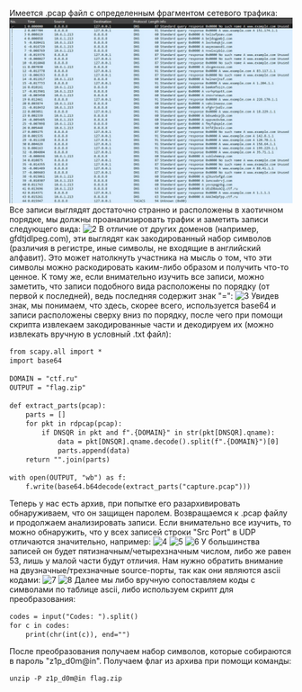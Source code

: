 Имеется .pcap файл с определенным фрагментом сетевого трафика:
![1](dns_zip_ctf/img/1.jpg)
Все записи выглядят достаточно странно и расположены в хаотичном порядке, мы должны проанализировать трафик и заметить записи следующего вида:
![2](/img/2.jpg)
В отличие от других доменов (например, gfdtjdlpeg.com), эти выглядят как закодированный набор символов (различия в регистре, иные символы, не входящие в английский алфавит). Это может натолкнуть участника на мысль о том, что эти символы можно раскодировать каким-либо образом и получить что-то ценное. К тому же, если внимательно изучить все записи, можно заметить, что записи подобного вида расположены по порядку (от первой к последней), ведь последняя содержит знак "=":
![3](/img/3.jpg)
Увидев знак, мы понимаем, что здесь, скорее всего, используется base64 и записи расположены сверху вниз по порядку, после чего при помощи скрипта извлекаем закодированные части и декодируем их (можно извлекать вручную в условный .txt файл):
```
from scapy.all import *
import base64

DOMAIN = "ctf.ru"
OUTPUT = "flag.zip"

def extract_parts(pcap):
    parts = []
    for pkt in rdpcap(pcap):
        if DNSQR in pkt and f".{DOMAIN}" in str(pkt[DNSQR].qname):
            data = pkt[DNSQR].qname.decode().split(f".{DOMAIN}")[0]
            parts.append(data)
    return "".join(parts)

with open(OUTPUT, "wb") as f:
    f.write(base64.b64decode(extract_parts("capture.pcap")))
```
Теперь у нас есть архив, при попытке его разархивировать обнаруживаем, что он защищен паролем. Возвращаемся к .pcap файлу и продолжаем анализировать записи. Если внимательно все изучить, то можно обнаружить, что у всех записей строки "Src Port" в UDP отличаются значительно, например:
![4](/img/4.jpg)
![5](/img/5.jpg)
![6](/img/6.jpg)
У большинства записей он будет пятизначным/четырехзначным числом, либо же равен 53, лишь у малой части будут отличия. Нам нужно обратить внимание на двузначные/трехзначные source-порты, так как они являются ascii кодами:
![7](/img/7.jpg)
![8](/img/8.jpg)
Далее мы либо вручную сопоставляем коды с символами по таблице ascii, либо используем скрипт для преобразования:
```
codes = input("Codes: ").split()
for c in codes:
    print(chr(int(c)), end="")
```
После преобразования получаем набор символов, которые собираются в пароль "z1p_d0m@in". Получаем флаг из архива при помощи команды:
```
unzip -P z1p_d0m@in flag.zip
```
